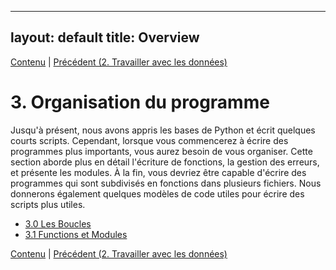 
---
layout: default
title: Overview
---


[Contenu](../Contenu.md) \| [Précédent (2. Travailler avec les données)](../Jour_02/00_Overview.md)



# 3. Organisation du programme

Jusqu'à présent, nous avons appris les bases de Python et écrit quelques courts scripts.
Cependant, lorsque vous commencerez à écrire des programmes plus importants, vous aurez besoin de vous organiser.
Cette section aborde plus en détail l'écriture de fonctions, la gestion des erreurs,
et présente les modules.  À la fin, vous devriez être capable d'écrire des programmes
qui sont subdivisés en fonctions dans plusieurs fichiers. Nous donnerons également
quelques modèles de code utiles pour écrire des scripts plus utiles.




* [3.0 Les Boucles](5_Les-boucles.html)
* [3.1 Functions et Modules](6_Fonctions-et-Modules.html)


[Contenu](../Contenu.md) \| [Précédent (2. Travailler avec les données)](../Jour_02/00_Overview.md)


